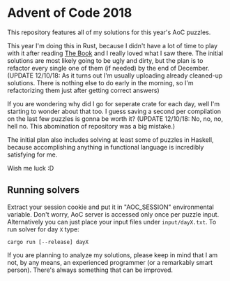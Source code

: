 # Advent of Code 2018

This repository features all of my solutions for this year's AoC puzzles. 

This year I'm doing this in Rust, because I didn't have a lot of time to play with it after reading [The Book](https://doc.rust-lang.org/book/) and I really loved what I saw there. The initial solutions are most likely going to be ugly and dirty, but the plan is to refactor every single one of them (if needed) by the end of December. (UPDATE 12/10/18: As it turns out I'm usually uploading already cleaned-up solutions. There is nothing else to do early in the morning, so I'm refactorizing them just after getting correct answers) 

If you are wondering why did I go for seperate crate for each day, well I'm starting to wonder about that too. I guess saving a second per compilation on the last few puzzles is gonna be worth it? (UPDATE 12/10/18: No, no, no, hell no. This abomination of repository was a big mistake.)

The initial plan also includes solving at least some of puzzles in Haskell, because accomplishing anything in functional language is incredibly satisfying for me. 

Wish me luck :D

## Running solvers

Extract your session cookie and put it in "AOC_SESSION" environmental variable. Don't worry, AoC server is accessed only once per puzzle input. Alternatively you can just place your input files under `input/dayX.txt`. To run solver for day `X` type:

```
cargo run [--release] dayX
``` 

If you are planning to analyze my solutions, please keep in mind that I am not, by any means, an experienced programmer (or a remarkably smart person). There's always something that can be improved.